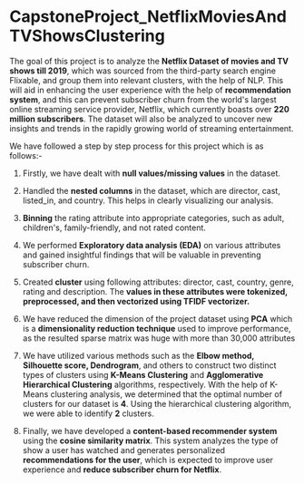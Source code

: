 # CapstoneProject_NetflixMoviesAndTVShowsClustering
The goal of this project is to analyze the **Netflix Dataset of movies and TV shows till 2019**, which was sourced from the third-party search engine Flixable, and group them into relevant clusters, with the help of NLP. This will aid in enhancing the user experience with the help of **recommendation system**, and this can prevent subscriber churn from the world's largest online streaming service provider, Netflix, which currently boasts over **220 million subscribers**. The dataset will also be analyzed to uncover new insights and trends in the rapidly growing world of streaming entertainment.

We have followed a step by step process for this project which is as follows:-
1. Firstly, we have dealt with **null values/missing values**  in the dataset.

2. Handled the **nested columns** in the dataset, which are director, cast, listed_in, and country. This helps in clearly visualizing our analysis.

3. **Binning** the rating attribute into appropriate categories, such as adult, children's, family-friendly, and not rated content.

4. We performed **Exploratory data analysis (EDA)** on various attributes and gained insightful findings that will be valuable in preventing subscriber churn.

5. Created **cluster** using following attributes: director, cast, country, genre, rating and description. The **values in these attributes were tokenized, preprocessed, and then vectorized using TFIDF vectorizer.**

6. We have reduced the dimension of the project dataset using **PCA** which is a **dimensionality reduction technique** used to improve performance, as the resulted sparse matrix was huge with more than 30,000 attributes

7. We have utilized various methods such as the **Elbow method, Silhouette score, Dendrogram**, and others to construct two distinct types of clusters using **K-Means Clustering** and **Agglomerative Hierarchical Clustering** algorithms, respectively. With the help of K-Means clustering analysis, we determined that the optimal number of clusters for our dataset is **4**. Using the hierarchical clustering algorithm, we were able to identify **2** clusters.

8. Finally, we have developed a **content-based recommender system** using the **cosine similarity matrix**. This system analyzes the type of show a user has watched and generates personalized **recommendations for the user**, which is expected to improve user experience and  **reduce subscriber churn for Netflix**.
